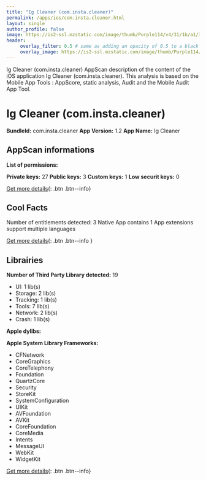 ```yaml
---
title: "Ig Cleaner (com.insta.cleaner)"
permalink: /apps/ios/com.insta.cleaner.html
layout: single
author_profile: false
image: https://is2-ssl.mzstatic.com/image/thumb/Purple114/v4/31/1b/a1/311ba1b8-2890-1f65-3f5b-3b5d4a02aa80/AppIcon-1x_U007emarketing-0-10-0-85-220.png/512x512bb.jpg
header: 
     overlay_filter: 0.5 # same as adding an opacity of 0.5 to a black background
     overlay_image: https://is2-ssl.mzstatic.com/image/thumb/Purple114/v4/31/1b/a1/311ba1b8-2890-1f65-3f5b-3b5d4a02aa80/AppIcon-1x_U007emarketing-0-10-0-85-220.png/512x512bb.jpg
---
```

Ig Cleaner (com.insta.cleaner) AppScan description of the content of the iOS application Ig Cleaner (com.insta.cleaner). This analysis is based on the Mobile App Tools : AppScore, static analysis, Audit and the Mobile Audit App Tool.

# Ig Cleaner (com.insta.cleaner)

**BundleId:** com.insta.cleaner
**App Version:** 1.2
**App Name:** Ig Cleaner


## AppScan informations 

**List of permissions:** 
  
  
**Private keys:** 27
**Public keys:** 3
**Custom keys:** 1
**Low securit keys:** 0
  
[Get more details](/pricing.html){: .btn .btn--info}

## Cool Facts

Number of entitlements detected: 3
Native App
contains 1 App extensions
support multiple languages
  
[Get more details](/pricing.html){: .btn .btn--info }

## Librairies 
**Number of Third Party Library detected:** 19
- UI: 1 lib(s)
- Storage: 2 lib(s)
- Tracking: 1 lib(s)
- Tools: 7 lib(s)
- Network: 2 lib(s)
- Crash: 1 lib(s)


**Apple dylibs:**


**Apple System Library Frameworks:**
- CFNetwork
- CoreGraphics
- CoreTelephony
- Foundation
- QuartzCore
- Security
- StoreKit
- SystemConfiguration
- UIKit
- AVFoundation
- AVKit
- CoreFoundation
- CoreMedia
- Intents
- MessageUI
- WebKit
- WidgetKit


  
[Get more details](/pricing.html){: .btn .btn--info}

